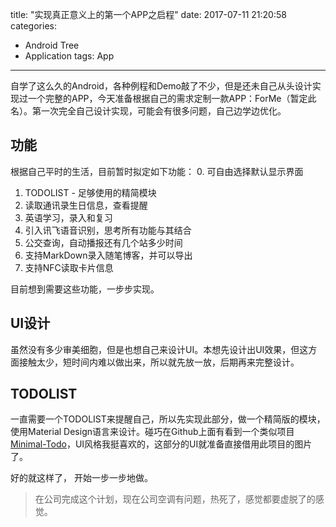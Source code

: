title: "实现真正意义上的第一个APP之启程"
date: 2017-07-11 21:20:58
categories:
- Android Tree
- Application
tags: App
---
自学了这么久的Android，各种例程和Demo敲了不少，但是还未自己从头设计实现过一个完整的APP，今天准备根据自己的需求定制一款APP：ForMe（暂定此名）。第一次完全自己设计实现，可能会有很多问题，自己边学边优化。

<!--more-->

## 功能

根据自己平时的生活，目前暂时拟定如下功能：
0. 可自由选择默认显示界面
1. TODOLIST - 足够使用的精简模块
2. 读取通讯录生日信息，查看提醒
3. 英语学习，录入和复习
4. 引入讯飞语音识别，思考所有功能与其结合
5. 公交查询，自动播报还有几个站多少时间
6. 支持MarkDown录入随笔博客，并可以导出
7. 支持NFC读取卡片信息

目前想到需要这些功能，一步步实现。

## UI设计

虽然没有多少审美细胞，但是也想自己来设计UI。本想先设计出UI效果，但这方面接触太少，短时间内难以做出来，所以就先放一放，后期再来完整设计。

## TODOLIST

一直需要一个TODOLIST来提醒自己，所以先实现此部分，做一个精简版的模块，使用Material Design语言来设计。碰巧在Github上面有看到一个类似项目[Minimal-Todo](https://github.com/avjinder/Minimal-Todo)，UI风格我挺喜欢的，这部分的UI就准备直接借用此项目的图片了。

好的就这样了， 开始一步一步地做。
> 在公司完成这个计划，现在公司空调有问题，热死了，感觉都要虚脱了的感觉。
